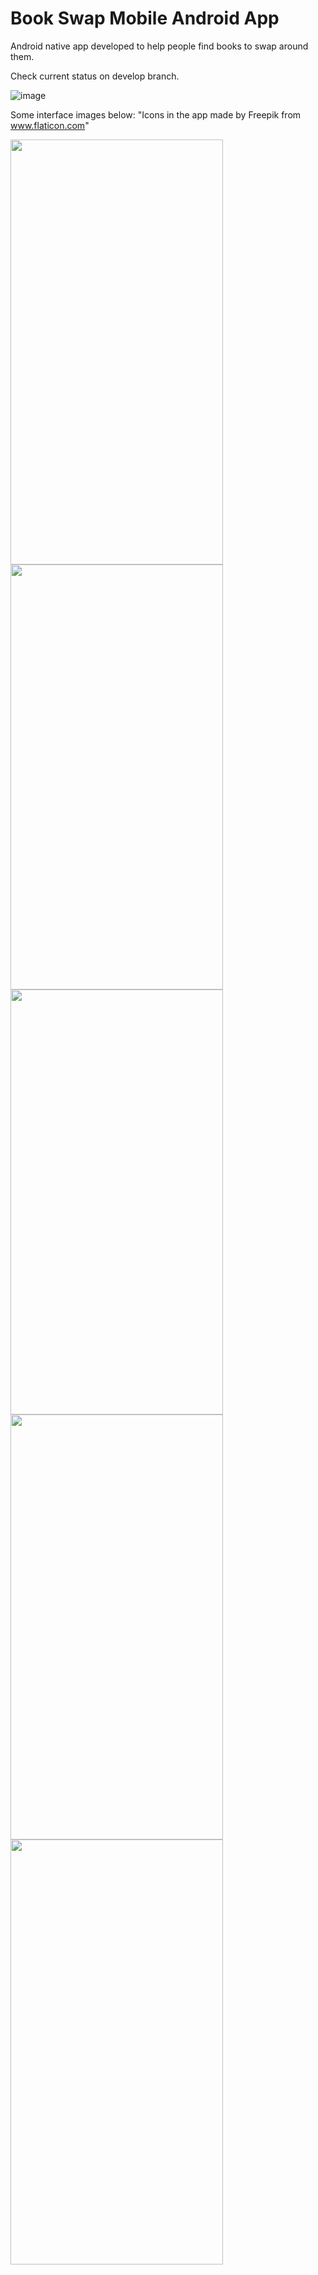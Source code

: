 # Book Swap Mobile Android App

Android native app developed to help people find books to swap around them. 

Check current status on develop branch.

![image](https://user-images.githubusercontent.com/83715511/161304552-88eac5c4-4b43-4662-a320-98d332308a75.png)

Some interface images below:
"Icons in the app made by Freepik from www.flaticon.com"

<img src="https://user-images.githubusercontent.com/83715511/170381724-5b7669d7-03c2-410a-9171-1405a48c98e4.png" align="left" height="680" width="340">
<img src="https://user-images.githubusercontent.com/83715511/170384227-1e782801-b6a9-4483-b387-4e5e525585e0.png" align="left" height="680" width="340">
<img src="https://user-images.githubusercontent.com/83715511/170384546-edc93d5c-b121-4791-abd7-28f599579ca3.png" align="left" height="680" width="340">
<img src="https://user-images.githubusercontent.com/83715511/170384961-29879fd1-529e-4497-8039-7da76d8a6ff1.png" align="left" height="680" width="340">
<img src="https://user-images.githubusercontent.com/83715511/170384973-172d64c8-cf1c-491d-9a76-e10191bc2ad8.png" align="left" height="680" width="340">



